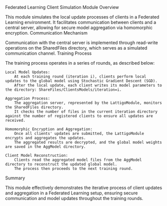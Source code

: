 Federated Learning Client Simulation Module
Overview

This module simulates the local update processes of clients in a Federated Learning environment. It facilitates communication between clients and a central server, allowing for secure model aggregation via homomorphic encryption.
Communication Mechanism

Communication with the central server is implemented through read-write operations on the SharedFiles directory, which serves as a simulated communication channel.
Training Process

The training process operates in a series of rounds, as described below:

    Local Model Updates:
        At each training round (iteration i), clients perform local updates to the global model using Stochastic Gradient Descent (SGD).
        After the local update, each client writes its model parameters to the directory: ShareFiles/ClientsModels/iteration=i.

    Aggregation Process:
        The aggregation server, represented by the LattigoModule, monitors the SharedFiles directory.
        It checks the number of files in the current iteration directory against the number of registered clients to ensure all updates are received.

    Homomorphic Encryption and Aggregation:
        Once all clients' updates are submitted, the LattigoModule encrypts and aggregates the updates.
        The aggregated results are decrypted, and the global model weights are saved in the AggModel directory.

    Client Model Reconstruction:
        Clients read the aggregated model files from the AggModel directory to reconstruct the updated global model.
        The process then proceeds to the next training round.

Summary

This module effectively demonstrates the iterative process of client updates and aggregation in a Federated Learning setup, ensuring secure communication and model updates throughout the training rounds.



